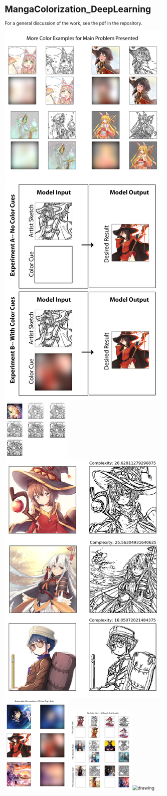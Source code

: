 # MangaColorization_DeepLearning
For a general discussion of the work, see the pdf in the repository. 

<img src=/images/MainProblemExample.png alt="drawing" width="700"/>

<img src=/images/ModelSchematic.png alt="drawing" width="500"/>

<img src=/images/CompareSketchify.png alt="drawing" width="200"/>

<img src=/images/TrainingData.png alt="drawing" width="500"/>

<img src=/images/ColorCueGeneration.png alt="drawing" width="200"/>

<img src=/images/NoColorCuesResults.png alt="drawing" width="200"/>

<img src=/images/WithColorCuesResults.png alt="drawing" width="200"/>
